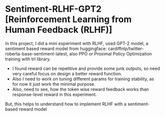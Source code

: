 # Sentiment-RLHF-GPT2 [Reinforcement Learning from Human Feedback (RLHF)]

In this project, I did a mini experiment with RLHF, used GPT-2 model, a sentiment based reward model from huggingface: cardiffnlp/twitter-roberta-base-sentiment-latest, also PPO or Proximal Policy Optimization training with trl library.

- I found reward can be repetitive and provide some junk outputs, so need very careful focus on design a better reward function.
- Also I need to work on tuning different params for training stability, as for now it just work the minimal purpose.
- Also, need to see, how the token wise reward feedback works than response-level reward in this experiment.

But, this helps to understand how to implement RLHF with a sentiment-based reward model
